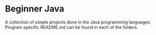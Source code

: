# Beginner Java
A collection of simple projects done in the Java programming langueges. Program specific README.md can be found in each of the folders. 
